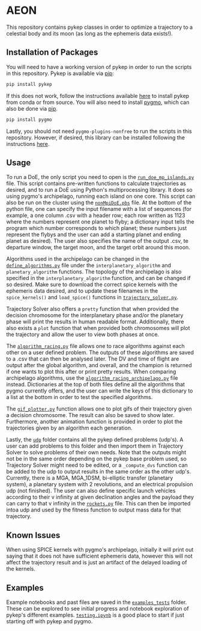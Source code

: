 # AEON
This repository contains pykep classes in order to optimize a trajectory to a celestial body and its moon (as long as the ephemeris data exists!).

## Installation of Packages
You will need to have a working version of pykep in order to run the scripts in this repository. Pykep is available via [pip](https://pip.pypa.io/en/stable/):
```bash
pip install pykep
```
If this does not work, follow the instructions available [here](https://esa.github.io/pykep/installation.html) to install pykep from conda or from source. You will also need to install [pygmo](https://esa.github.io/pygmo2/install.html), which can also be done via [pip](https://pip.pypa.io/en/stable/).
```bash
pip install pygmo
```
Lastly, you should not need ```pygmo-plugins-nonfree``` to run the scripts in this repository. However, if desired, this library can be installed following the instructions [here](https://anaconda.org/conda-forge/pygmo_plugins_nonfree). 

## Usage
To run a DoE, the only script you need to open is the [```run_doe_mp_islands.py```](run_doe_mp_islands.py) file. This script contains pre-written functions to calculate trajectories as desired, and to run a DoE using Python's multiprocessing library. It does so using pygmo's archipelago, running each island on one core. This script can also be run on the cluster using the [```nonMpiDoE.pbs```](nonMpiDoE.pbs) file. At the bottom of the python file, one can specify the input filename with a list of sequences (for example, a one column .csv with a header row; each row written as 1123 where the numbers represent one planet to flyby; a dictionary input tells the program which number corresponds to which planet; these numbers just represent the flybys and the user can add a starting planet and ending planet as desired). The user also specifies the name of the output .csv, te departure window, the target moon, and the target orbit around this moon. 

Algorithms used in the archipelago can be changed in the [```define_algorithms.py```](define_algorithms.py) file under the ```interplanetary_algorithm``` and ```planetary_algorithm``` functions. The topology of the archipelago is also specified in the ```interplanetary_algorithm``` function, and can be changed if so desired. Make sure to download the correct spice kernels with the ephemeris data desired, and to update these filenames in the ```spice_kernels()``` and ```load_spice()``` functions in [```trajectory_solver.py```](trajectory_solver.py). 

Trajectory Solver also offers a ```pretty``` function that when provided the decision chromosome for the interplanetary phase and/or the planetary phase will print the results in human readable format. Additionally, there also exists a ```plot``` function that when provided both chromosomes will plot the trajectory and allow the user to view both phases at once. 

The [```algorithm_racing.py```](algorithm_racing.py) file allows one to race algorithms against each other on a user defined problem. The outputs of these algorithms are saved to a .csv that can then be analysed later. The DV and time of flight are output after the global algorithm, and overall, and the champion is returned if one wants to plot this after or print pretty results. When comparing archipelago algorithms, use the [```algorithm_racing_archipelago.py```](algorithm_racing_archipelago.py) file instead. Dictionaries at the top of both files define all the algorithms that pygmo currently offers, and the user can write the keys of this dictionary to a list at the bottom in order to test the specified algorithms. 

The [```gif_plotter.py```](gif_plotter.py) function allows one to plot gifs of their trajectory given a decision chromosome. The result can also be saved to show later. Furthermore, another animation function is provided in order to plot the trajectories given by an algorithm each generation.

Lastly, the [```udp```](udps/) folder contains all the pykep defined problems (udp's). A user can add problems to this folder and then import them in Trajectory Solver to solve problems of their own needs. Note that the outputs might not be in the same order depending on the pykep base problem used, so Trajectory Solver might need to be edited, or a ```_compute_dvs``` function can be added to the udp to output results in the same order as the other udp's. Currently, there is a MGA, MGA_1DSM, bi-elliptic transfer (planetary system), a planetary system with 2 revolutions, and an electrical propulsion udp (not finished). The user can also define specific launch vehicles according to their v infinity at given declination angles and the payload they can carry to that v infinity in the [```rockets.py```](udps/rockets.py) file. This can then be imported intoa udp and used by the fitness function to output mass data for that trajectory. 

## Known Issues
When using SPICE kernels with pygmo's archipelago, initially it will print out saying that it does not have sufficient ephemeris data, however this will not affect the trajectory result and is just an artifact of the delayed loading of the kernels. 

## Examples
Example notebooks and past files are saved in the [```examples_tests```](examples_tests/) folder. These can be explored to see initial progress and notebook exploration of pykep's different examples. [```testing.ipynb```](examples_tests/testing.ipynb) is a good place to start if just starting off with pykep and pygmo.

